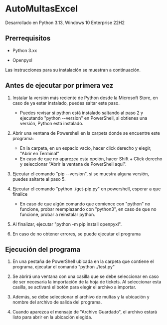 # AutoMultasExcel

Desarrollado en Python 3.13, Windows 10 Enterprise 22H2

## Prerrequisitos

- Python 3.xx

- Openpyxl

Las instrucciones para su instalación se muestran a continuación.

## Antes de ejecutar por primera vez

1. Instalar la versión más reciente de Python desde la Microsoft Store, en caso de ya estar instalado, puedes saltar este paso.
    - Puedes revisar si python está instalado saltando al paso 2 y ejecutando "python --version" en PowerShell, si obtienes una versión, Python está instalado.

2. Abrir una ventana de Powershell en la carpeta donde se encuentre este programa:

    - En la carpeta, en un espacio vacío, hacer click derecho y elegir, "Abrir en Terminal"
    - En caso de que no aparezca esta opción, hacer Shift + Click derecho y seleccionar "Abrir la ventana de PowerShell aquí".

3. Ejecutar el comando "pip --version", si se muestra alguna versión, puedes saltarte al paso 5.

4. Ejecutar el comando "python ./get-pip.py" en powershell, esperar a que finalice
    - En caso de que algún comando que comience con "python" no funcione, probar reemplazando con "python3", en caso de que no funcione, probar a reinstalar python.

5. Al finalizar, ejecutar "python -m pip install openpyxl".

6. En caso de no obtener errores, se puede ejecutar el programa

## Ejecución del programa

1. En una pestaña de PowerShell ubicada en la carpeta que contiene el programa, ejecutar el comando "python ./test.py"

2. Se abrirá una ventana con una casilla que se debe seleccionar en caso de ser necesaria la importación de la hoja de tickets. Al seleccionar esta casilla, se activará el botón para elegir el archivo a importar.

3. Además, se debe seleccionar el archivo de multas y la ubicación y nombre del archivo de salida del programa.

4. Cuando aparezca el mensaje de "Archivo Guardado", el archivo estará listo para abrir en la ubicación elegida.
